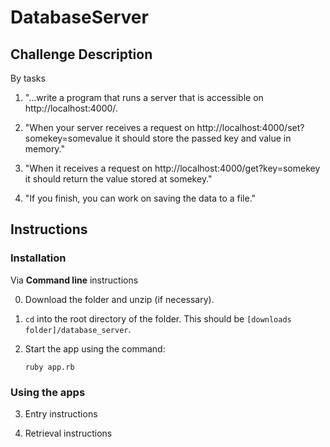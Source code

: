 # DatabaseServer

## Challenge Description  
By tasks

1. "...write a program that runs a server that is accessible on http://localhost:4000/.

2. "When your server receives a request on http://localhost:4000/set?somekey=somevalue it should store the passed key and value in memory."

3. "When it receives a request on http://localhost:4000/get?key=somekey it should return the value stored at somekey."

4. "If you finish, you can work on saving the data to a file."


## Instructions

### Installation
Via **Command line** instructions

0. Download the folder and unzip (if necessary).

1. `cd` into the root directory of the folder. This should be `[downloads folder]/database_server`.

2. Start the app using the command:
   ```
   ruby app.rb
   ```

### Using the apps

3. Entry instructions

4. Retrieval instructions
